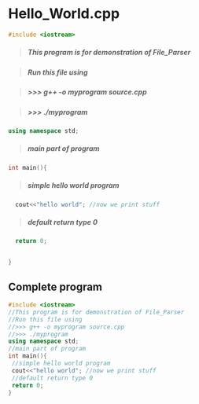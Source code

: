 # Hello_World.cpp
 

```cpp
#include <iostream>


```
>  ##### This program is for demonstration of File_Parser

>  ##### Run this file using 


>  ##### >>> g++ -o myprogram source.cpp


>  ##### >>> ./myprogram



```cpp
using namespace std;


```
>  ##### main part of program


```cpp
int main(){


```
>  ##### simple hello world program


```cpp
  cout<<"hello world"; //now we print stuff


```
>  ##### default return type 0


```cpp
  return 0;


}

 ```
## Complete program  
 ```cpp 
#include <iostream>
//This program is for demonstration of File_Parser
//Run this file using 
//>>> g++ -o myprogram source.cpp
//>>> ./myprogram
using namespace std;
 //main part of program
int main(){
  //simple hello world program
  cout<<"hello world"; //now we print stuff
  //default return type 0
  return 0;
} 
```